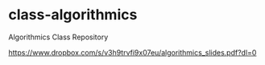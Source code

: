 # class-algorithmics
Algorithmics Class Repository

https://www.dropbox.com/s/v3h9trvfi9x07eu/algorithmics_slides.pdf?dl=0
